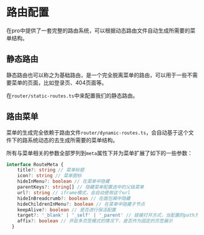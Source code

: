 # 路由配置


在pro中提供了一套完整的路由系统，可以根据动态路由文件自动生成所需要的菜单结构。

## 静态路由

静态路由也可以称之为基础路由，是一个完全脱离菜单的路由，可以用于一些不需要菜单的页面，比如登录页、404页面等。

在`router/static-routes.ts`中来配置我们的静态路由。


## 路由菜单

菜单的生成完全依赖于路由文件`router/dynamic-routes.ts`，会自动基于这个文件下的路系统动态的去生成所需要的菜单结构。

所有与菜单相关的参数全部罗列到`meta`属性下并为菜单扩展了如下的一些参数：

```ts
interface RouteMeta {
    title?: string // 菜单标题
    icon?: string // 菜单图标
    hideInMenu?: boolean // 在菜单中隐藏
    parentKeys?: string[] // 隐藏菜单配置选中的父级菜单
    url?: string // iframe模式，会自动使用这个url
    hideInBreadcrumb?: boolean // 在面包屑中隐藏
    hideChildrenInMenu?: boolean // 在菜单中隐藏子节点
    keepAlive?: boolean // 是否进行保活配置
    target?: '_blank' | '_self' | '_parent' // 链接打开方式，当配置的path为全连接的时候
    affix?: boolean // 开启多页签模式的情况下，是否作为固定的页签展示
  }
```
